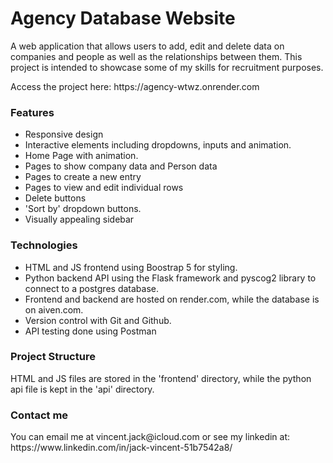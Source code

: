 <h1>Agency Database Website</h1>
<p>
  A web application that allows users to add, edit and delete data on companies and people as well as the relationships between them. This project is intended to showcase some of my skills for recruitment purposes.
</p>
<p>
  Access the project here: https://agency-wtwz.onrender.com
</p>

<h3>Features</h3>
<ul>
  <li>Responsive design</li>
  <li>Interactive elements including dropdowns, inputs and animation.</li>
  <li>Home Page with animation.</li>
  <li>Pages to show company data and Person data</li>
  <li>Pages to create a new entry</li>
  <li>Pages to view and edit individual rows</li>
  <li>Delete buttons</li>
  <li>'Sort by' dropdown buttons.</li>
  <li>Visually appealing sidebar</li>
</ul>

<h3>Technologies</h3>
<ul>
  <li>HTML and JS frontend using Boostrap 5 for styling.</li>
  <li>Python backend API using the Flask framework and pyscog2 library to connect to a postgres database.</li>
  <li>Frontend and backend are hosted on render.com, while the database is on aiven.com.</li>
  <li>Version control with Git and Github.</li>
  <li>API testing done using Postman</li>
</ul>

<h3>Project Structure</h3>
<p>
  HTML and JS files are stored in the 'frontend' directory, while the python api file is kept in the 'api' directory.
</p>

<h3>Contact me</h3>
<p>You can email me at vincent.jack@icloud.com or see my linkedin at: https://www.linkedin.com/in/jack-vincent-51b7542a8/</p>

